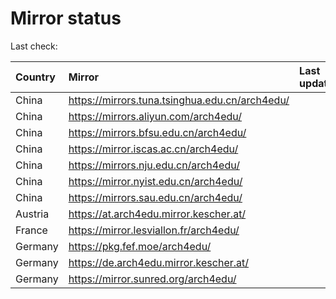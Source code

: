 <script src="./time.js"></script>
# Mirror status
Last check: <script type="text/javascript">localize(1699218862.662341);</script>

|Country|Mirror|Last update|
|:------|:-----|:----------|
|China|https://mirrors.tuna.tsinghua.edu.cn/arch4edu/|<script type="text/javascript">localize(1699165803);</script>|
|China|https://mirrors.aliyun.com/arch4edu/|<script type="text/javascript">localize(1699165803);</script>|
|China|https://mirrors.bfsu.edu.cn/arch4edu/|<script type="text/javascript">localize(1699208962);</script>|
|China|https://mirror.iscas.ac.cn/arch4edu/|<script type="text/javascript">localize(1699165803);</script>|
|China|https://mirrors.nju.edu.cn/arch4edu/|<script type="text/javascript">localize(1699122595);</script>|
|China|https://mirror.nyist.edu.cn/arch4edu/|<script type="text/javascript">localize(1699208962);</script>|
|China|https://mirrors.sau.edu.cn/arch4edu/|<script type="text/javascript">localize(1699208962);</script>|
|Austria|https://at.arch4edu.mirror.kescher.at/|<script type="text/javascript">localize(1699208962);</script>|
|France|https://mirror.lesviallon.fr/arch4edu/|<script type="text/javascript">localize(1699165803);</script>|
|Germany|https://pkg.fef.moe/arch4edu/|<script type="text/javascript">localize(1699208962);</script>|
|Germany|https://de.arch4edu.mirror.kescher.at/|<script type="text/javascript">localize(1699208962);</script>|
|Germany|https://mirror.sunred.org/arch4edu/|<script type="text/javascript">localize(1699208962);</script>|

<script src="./tablefilter/tablefilter.js"></script>
<script src="./table.js"></script>